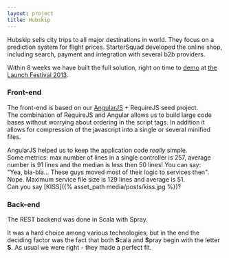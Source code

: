 ```yaml
---
layout: project
title: Hubskip
---
```


Hubskip sells city trips to all major destinations in world. They focus on a prediction system for flight prices.
StarterSquad developed the online shop, including search, payment and integration with several b2b providers.

Within 8 weeks we have built the full solution, right on time to [demo](http://blog.hubskip.com/post/45383254282/launch-festival-theres-nothing-quite-like-it) at [the Launch Festival 2013](http://festival.launch.co/).

### Front-end

The&nbsp;front-end is&nbsp;based on our [AngularJS](https://github.com/StarterSquad/angularjs-requirejs-seed)&nbsp;+&nbsp;RequireJS&nbsp;seed&nbsp;project. The&nbsp;combination of RequireJS and Angular allows us to&nbsp;build large code bases without worrying about ordering in&nbsp;the&nbsp;script tags. In&nbsp;addition it allows for compression of the&nbsp;javascript into a&nbsp;single or several minified files.

AngularJS helped us to&nbsp;keep the application code _really_ simple. Some&nbsp;metrics: max number of lines in a&nbsp;single controller is 257, average number is 91 lines and the median is less then 50 lines! You&nbsp;can&nbsp;say: "Yea,&nbsp;bla-bla... These guys moved most of their logic to services then". Nope. Maximum service file size is 129 lines and average is 51. Can&nbsp;you&nbsp;say&nbsp;[KISS]({% asset_path media/posts/kiss.jpg %})?

### Back-end

The REST backend was done in Scala with Spray.

It was a hard choice among various technologies, but in the end the deciding factor was the fact that both **S**cala and **S**pray begin with the letter **S**. As usual we were right - they made a perfect fit.
